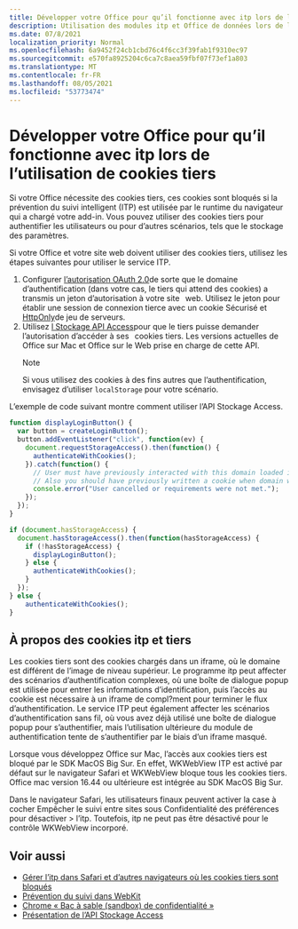 ```yaml
---
title: Développer votre Office pour qu’il fonctionne avec itp lors de l’utilisation de cookies tiers
description: Utilisation des modules itp et Office de données lors de l’utilisation de cookies tiers
ms.date: 07/8/2021
localization_priority: Normal
ms.openlocfilehash: 6a9452f24cb1cbd76c4f6cc3f39fab1f9310ec97
ms.sourcegitcommit: e570fa8925204c6ca7c8aea59fbf07f73ef1a803
ms.translationtype: MT
ms.contentlocale: fr-FR
ms.lasthandoff: 08/05/2021
ms.locfileid: "53773474"
---
```

# <a name="develop-your-office-add-in-to-work-with-itp-when-using-third-party-cookies"></a>Développer votre Office pour qu’il fonctionne avec itp lors de l’utilisation de cookies tiers

Si votre Office nécessite des cookies tiers, ces cookies sont bloqués si la prévention du suivi intelligent (ITP) est utilisée par le runtime du navigateur qui a chargé votre add-in. Vous pouvez utiliser des cookies tiers pour authentifier les utilisateurs ou pour d’autres scénarios, tels que le stockage des paramètres.

Si votre Office et votre site web doivent utiliser des cookies tiers, utilisez les étapes suivantes pour utiliser le service ITP.

1. Configurer [l’autorisation OAuth 2.0](https://tools.ietf.org/html/rfc6749)de sorte que le domaine d’authentification (dans votre cas, le tiers qui attend des cookies) a transmis un jeton d’autorisation à votre site   web. Utilisez le jeton pour établir une session de connexion tierce avec un cookie Sécurisé et [HttpOnly](https://developer.mozilla.org/docs/Web/HTTP/Cookies#Secure_and_HttpOnly_cookies)de jeu de serveurs.
2. Utilisez [l Stockage API Access](https://webkit.org/blog/8124/introducing-storage-access-api/)pour que le tiers puisse demander l’autorisation d’accéder à ses   cookies tiers. Les versions actuelles de Office sur Mac et Office sur le Web prise en charge de cette API.
    > [!NOTE]
    > Si vous utilisez des cookies à des fins autres que l’authentification, envisagez d’utiliser `localStorage` pour votre scénario.

L’exemple de code suivant montre comment utiliser l’API Stockage Access.

```javascript
function displayLoginButton() {
  var button = createLoginButton();
  button.addEventListener("click", function(ev) {
    document.requestStorageAccess().then(function() {
      authenticateWithCookies(); 
    }).catch(function() {
      // User must have previously interacted with this domain loaded in a top frame
      // Also you should have previously written a cookie when domain was loaded in the top frame
      console.error("User cancelled or requirements were not met.");
    });
  });
}

if (document.hasStorageAccess) { 
  document.hasStorageAccess().then(function(hasStorageAccess) { 
    if (!hasStorageAccess) { 
      displayLoginButton(); 
    } else { 
      authenticateWithCookies(); 
    } 
  }); 
} else { 
    authenticateWithCookies(); 
} 
```

## <a name="about-itp-and-third-party-cookies"></a>À propos des cookies itp et tiers

Les cookies tiers sont des cookies chargés dans un iframe, où le domaine est différent de l’image de niveau supérieur. Le programme itp peut affecter des scénarios d’authentification complexes, où une boîte de dialogue popup est utilisée pour entrer les informations d’identification, puis l’accès au cookie est nécessaire à un iframe de compl?ment pour terminer le flux d’authentification. Le service ITP peut également affecter les scénarios d’authentification sans fil, où vous avez déjà utilisé une boîte de dialogue popup pour s’authentifier, mais l’utilisation ultérieure du module de authentification tente de s’authentifier par le biais d’un iframe masqué.

Lorsque vous développez Office sur Mac, l’accès aux cookies tiers est bloqué par le SDK MacOS Big Sur. En effet, WKWebView ITP est activé par défaut sur le navigateur Safari et WKWebView bloque tous les cookies tiers. Office mac version 16.44 ou ultérieure est intégrée au SDK MacOS Big Sur.

Dans le navigateur Safari, les utilisateurs finaux peuvent activer la case à cocher Empêcher le suivi entre sites sous Confidentialité des préférences pour désactiver   >   l’itp. Toutefois, itp ne peut pas être désactivé pour le contrôle WKWebView incorporé.

## <a name="see-also"></a>Voir aussi

- [Gérer l’itp dans Safari et d’autres navigateurs où les cookies tiers sont bloqués](/azure/active-directory/develop/reference-third-party-cookies-spas)
- [Prévention du suivi dans WebKit](https://webkit.org/tracking-prevention/)
- [Chrome « Bac à sable (sandbox) de confidentialité »](https://blog.chromium.org/2020/01/building-more-private-web-path-towards.html)
- [Présentation de l’API Stockage Access](https://blogs.windows.com/msedgedev/2020/07/08/introducing-storage-access-api/)